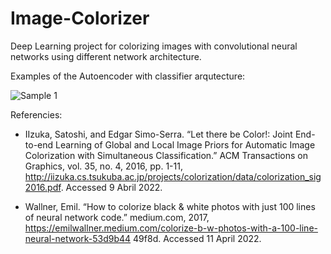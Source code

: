 # Image-Colorizer
Deep Learning project for colorizing images with convolutional neural networks using different network architecture.

Examples of the Autoencoder with classifier arqutecture:

![Sample 1](Image-Colorizer/results/1?raw=true "Sample1")

Referencies: 

* IIzuka, Satoshi, and Edgar Simo-Serra. “Let there be Color!: Joint End-to-end Learning of Global and
Local Image Priors for Automatic Image Colorization with Simultaneous Classification.” ACM
Transactions on Graphics, vol. 35, no. 4, 2016, pp. 1-11,
http://iizuka.cs.tsukuba.ac.jp/projects/colorization/data/colorization_sig2016.pdf. Accessed 9
Abril 2022.

* Wallner, Emil. “How to colorize black & white photos with just 100 lines of neural network code.”
medium.com, 2017,
https://emilwallner.medium.com/colorize-b-w-photos-with-a-100-line-neural-network-53d9b44
49f8d. Accessed 11 April 2022.
